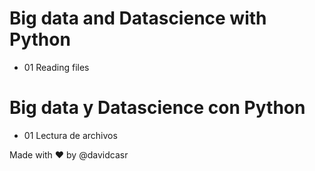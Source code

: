 # Big data and Datascience with Python 

- 01 Reading files

# Big data y Datascience con Python 

- 01 Lectura de archivos


Made with ❤️ by @davidcasr